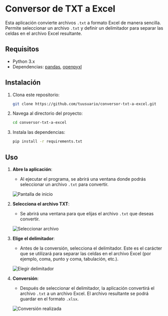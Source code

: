 # Conversor de TXT a Excel

Esta aplicación convierte archivos `.txt` a formato Excel de manera sencilla. Permite seleccionar un archivo `.txt` y definir un delimitador para separar las celdas en el archivo Excel resultante.

## Requisitos

- Python 3.x
- Dependencias: [pandas](https://pandas.pydata.org/), [openpyxl](https://openpyxl.readthedocs.io/)

## Instalación

1. Clona este repositorio:
    ```bash
    git clone https://github.com/tuusuario/conversor-txt-a-excel.git
    ```
2. Navega al directorio del proyecto:
    ```bash
    cd conversor-txt-a-excel
    ```
3. Instala las dependencias:
    ```bash
    pip install -r requirements.txt
    ```

## Uso

1. **Abre la aplicación**:
    - Al ejecutar el programa, se abrirá una ventana donde podrás seleccionar un archivo `.txt` para convertir.

    ![Pantalla de inicio](images/screen1.png)

2. **Selecciona el archivo TXT**:
    - Se abrirá una ventana para que elijas el archivo `.txt` que deseas convertir.

    ![Seleccionar archivo](images/screen2.png)

3. **Elige el delimitador**:
    - Antes de la conversión, selecciona el delimitador. Este es el carácter que se utilizará para separar las celdas en el archivo Excel (por ejemplo, coma, punto y coma, tabulación, etc.).

    ![Elegir delimitador](images/screen3.png)

4. **Conversión**:
    - Después de seleccionar el delimitador, la aplicación convertirá el archivo `.txt` a un archivo Excel. El archivo resultante se podrá guardar en el formato `.xlsx`.

    ![Conversión realizada](images/screen4.png)

